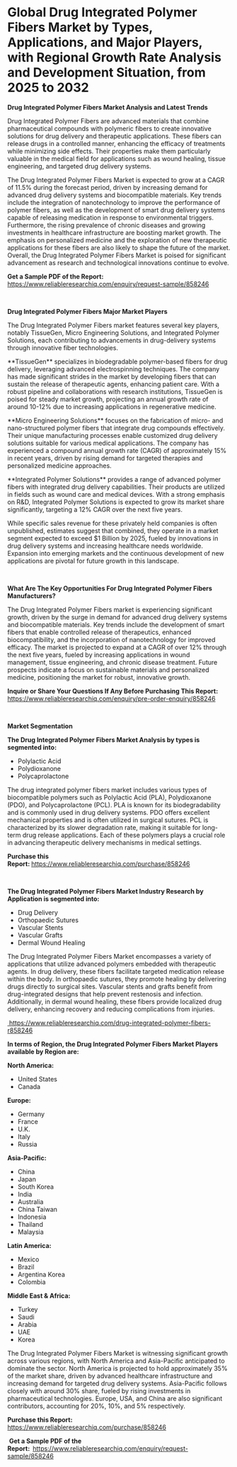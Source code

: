 <p><h1>Global Drug Integrated Polymer Fibers Market by Types, Applications, and Major Players, with Regional Growth Rate Analysis and Development Situation, from 2025 to 2032</h1></p><p><strong>Drug Integrated Polymer Fibers Market Analysis and Latest Trends</strong></p>
<p><p>Drug Integrated Polymer Fibers are advanced materials that combine pharmaceutical compounds with polymeric fibers to create innovative solutions for drug delivery and therapeutic applications. These fibers can release drugs in a controlled manner, enhancing the efficacy of treatments while minimizing side effects. Their properties make them particularly valuable in the medical field for applications such as wound healing, tissue engineering, and targeted drug delivery systems.</p><p>The Drug Integrated Polymer Fibers Market is expected to grow at a CAGR of 11.5% during the forecast period, driven by increasing demand for advanced drug delivery systems and biocompatible materials. Key trends include the integration of nanotechnology to improve the performance of polymer fibers, as well as the development of smart drug delivery systems capable of releasing medication in response to environmental triggers. Furthermore, the rising prevalence of chronic diseases and growing investments in healthcare infrastructure are boosting market growth. The emphasis on personalized medicine and the exploration of new therapeutic applications for these fibers are also likely to shape the future of the market. Overall, the Drug Integrated Polymer Fibers Market is poised for significant advancement as research and technological innovations continue to evolve.</p></p>
<p><strong>Get a Sample PDF of the Report:&nbsp;</strong> <a href="https://www.reliableresearchiq.com/enquiry/request-sample/858246?utm_campaign=104&utm_medium=2&utm_source=Github&utm_content=ia&utm_term=19042025&utm_id=drug-integrated-polymer-fibers">https://www.reliableresearchiq.com/enquiry/request-sample/858246</a></p>
<p>&nbsp;</p>
<p><strong>Drug Integrated Polymer Fibers Major Market Players</strong></p>
<p><p>The Drug Integrated Polymer Fibers market features several key players, notably TissueGen, Micro Engineering Solutions, and Integrated Polymer Solutions, each contributing to advancements in drug-delivery systems through innovative fiber technologies.</p><p>**TissueGen** specializes in biodegradable polymer-based fibers for drug delivery, leveraging advanced electrospinning techniques. The company has made significant strides in the market by developing fibers that can sustain the release of therapeutic agents, enhancing patient care. With a robust pipeline and collaborations with research institutions, TissueGen is poised for steady market growth, projecting an annual growth rate of around 10-12% due to increasing applications in regenerative medicine.</p><p>**Micro Engineering Solutions** focuses on the fabrication of micro- and nano-structured polymer fibers that integrate drug compounds effectively. Their unique manufacturing processes enable customized drug delivery solutions suitable for various medical applications. The company has experienced a compound annual growth rate (CAGR) of approximately 15% in recent years, driven by rising demand for targeted therapies and personalized medicine approaches. </p><p>**Integrated Polymer Solutions** provides a range of advanced polymer fibers with integrated drug delivery capabilities. Their products are utilized in fields such as wound care and medical devices. With a strong emphasis on R&D, Integrated Polymer Solutions is expected to grow its market share significantly, targeting a 12% CAGR over the next five years. </p><p>While specific sales revenue for these privately held companies is often unpublished, estimates suggest that combined, they operate in a market segment expected to exceed $1 Billion by 2025, fueled by innovations in drug delivery systems and increasing healthcare needs worldwide. Expansion into emerging markets and the continuous development of new applications are pivotal for future growth in this landscape.</p></p>
<p>&nbsp;</p>
<p><strong>What Are The Key Opportunities For Drug Integrated Polymer Fibers Manufacturers?</strong></p>
<p><p>The Drug Integrated Polymer Fibers market is experiencing significant growth, driven by the surge in demand for advanced drug delivery systems and biocompatible materials. Key trends include the development of smart fibers that enable controlled release of therapeutics, enhanced biocompatibility, and the incorporation of nanotechnology for improved efficacy. The market is projected to expand at a CAGR of over 12% through the next five years, fueled by increasing applications in wound management, tissue engineering, and chronic disease treatment. Future prospects indicate a focus on sustainable materials and personalized medicine, positioning the market for robust, innovative growth.</p></p>
<p><strong>Inquire or Share Your Questions If Any Before Purchasing This Report:</strong> <a href="https://www.reliableresearchiq.com/enquiry/pre-order-enquiry/858246?utm_campaign=104&utm_medium=2&utm_source=Github&utm_content=ia&utm_term=19042025&utm_id=drug-integrated-polymer-fibers">https://www.reliableresearchiq.com/enquiry/pre-order-enquiry/858246</a></p>
<p>&nbsp;</p>
<p><strong>Market Segmentation</strong></p>
<p><strong>The Drug Integrated Polymer Fibers Market Analysis by types is segmented into:</strong></p>
<p><ul><li>Polylactic Acid</li><li>Polydioxanone</li><li>Polycaprolactone</li></ul></p>
<p><p>The drug integrated polymer fibers market includes various types of biocompatible polymers such as Polylactic Acid (PLA), Polydioxanone (PDO), and Polycaprolactone (PCL). PLA is known for its biodegradability and is commonly used in drug delivery systems. PDO offers excellent mechanical properties and is often utilized in surgical sutures. PCL is characterized by its slower degradation rate, making it suitable for long-term drug release applications. Each of these polymers plays a crucial role in advancing therapeutic delivery mechanisms in medical settings.</p></p>
<p><strong>Purchase this Report:&nbsp;</strong><a href="https://www.reliableresearchiq.com/purchase/858246?utm_campaign=104&utm_medium=2&utm_source=Github&utm_content=ia&utm_term=19042025&utm_id=drug-integrated-polymer-fibers">https://www.reliableresearchiq.com/purchase/858246</a></p>
<p>&nbsp;</p>
<p><strong>The Drug Integrated Polymer Fibers Market Industry Research by Application is segmented into:</strong></p>
<p><ul><li>Drug Delivery</li><li>Orthopaedic Sutures</li><li>Vascular Stents</li><li>Vascular Grafts</li><li>Dermal Wound Healing</li></ul></p>
<p><p>The Drug Integrated Polymer Fibers Market encompasses a variety of applications that utilize advanced polymers embedded with therapeutic agents. In drug delivery, these fibers facilitate targeted medication release within the body. In orthopaedic sutures, they promote healing by delivering drugs directly to surgical sites. Vascular stents and grafts benefit from drug-integrated designs that help prevent restenosis and infection. Additionally, in dermal wound healing, these fibers provide localized drug delivery, enhancing recovery and reducing complications from injuries.</p></p>
<p><a href="https://www.reliableresearchiq.com/drug-integrated-polymer-fibers-r858246?utm_campaign=104&utm_medium=2&utm_source=Github&utm_content=ia&utm_term=19042025&utm_id=drug-integrated-polymer-fibers">&nbsp;https://www.reliableresearchiq.com/drug-integrated-polymer-fibers-r858246</a></p>
<p><strong>In terms of Region, the Drug Integrated Polymer Fibers Market Players available by Region are:</strong></p>
<p>
    <p> <strong> North America: </strong>
        <ul>
            <li>United States</li>
            <li>Canada</li>
        </ul>
        </p> 
    <p> <strong> Europe: </strong>
        <ul>
            <li>Germany</li>
            <li>France</li>
            <li>U.K.</li>
            <li>Italy</li>
            <li>Russia</li>
        </ul>
        </p> 
    <p> <strong> Asia-Pacific: </strong>
        <ul>
            <li>China</li>
            <li>Japan</li>
            <li>South Korea</li>
            <li>India</li>
            <li>Australia</li>
            <li>China Taiwan</li>
            <li>Indonesia</li>
            <li>Thailand</li>
            <li>Malaysia</li>
        </ul>
        </p> 
    <p> <strong> Latin America: </strong>
        <ul>
            <li>Mexico</li>
            <li>Brazil</li>
            <li>Argentina Korea</li>
            <li>Colombia</li>
        </ul>
        </p> 
    <p> <strong> Middle East & Africa: </strong>
        <ul>
            <li>Turkey</li>
            <li>Saudi</li>
            <li>Arabia</li>
            <li>UAE</li>
            <li>Korea</li>
        </ul>
    </p>
    </p>
<p><p>The Drug Integrated Polymer Fibers Market is witnessing significant growth across various regions, with North America and Asia-Pacific anticipated to dominate the sector. North America is projected to hold approximately 35% of the market share, driven by advanced healthcare infrastructure and increasing demand for targeted drug delivery systems. Asia-Pacific follows closely with around 30% share, fueled by rising investments in pharmaceutical technologies. Europe, USA, and China are also significant contributors, accounting for 20%, 10%, and 5% respectively.</p></p>
<p><strong>Purchase this Report: </strong><a href="https://www.reliableresearchiq.com/purchase/858246?utm_campaign=104&utm_medium=2&utm_source=Github&utm_content=ia&utm_term=19042025&utm_id=drug-integrated-polymer-fibers">https://www.reliableresearchiq.com/purchase/858246</a></p>
<p>&nbsp;<strong>Get a Sample PDF of the Report:&nbsp;&nbsp;</strong><a href="https://www.reliableresearchiq.com/enquiry/request-sample/858246?utm_campaign=104&utm_medium=2&utm_source=Github&utm_content=ia&utm_term=19042025&utm_id=drug-integrated-polymer-fibers">https://www.reliableresearchiq.com/enquiry/request-sample/858246</a></p>
<p><strong></strong></p>
<p><p></p><p></p><p></p></p>